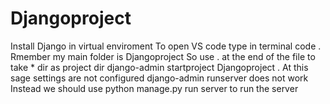 # Djangoproject
Install Django in virtual enviroment
To open VS code type in terminal
code . 
Rmember my main folder is Djangoproject 
So use . at the end of the file to take * dir as project dir
django-admin startproject Djangoproject .
At this sage settings are not configured django-admin runserver does not work
Instead we should use python manage.py run server to run the server 
